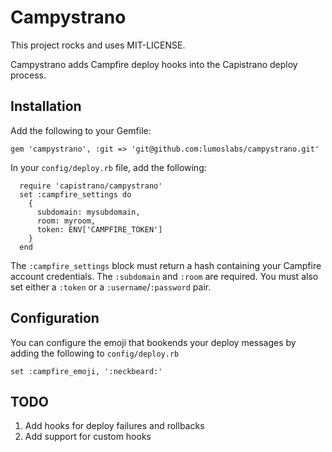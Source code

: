 Campystrano
===========

This project rocks and uses MIT-LICENSE.

Campystrano adds Campfire deploy hooks into the Capistrano deploy process.

Installation
------------

Add the following to your Gemfile:
```
gem 'campystrano', :git => 'git@github.com:lumoslabs/campystrano.git'
```

In your `config/deploy.rb` file, add the following:
```
  require 'capistrano/campystrano'
  set :campfire_settings do
    {
      subdomain: mysubdomain,
      room: myroom,
      token: ENV['CAMPFIRE_TOKEN']
    }
  end
```

The ```:campfire_settings``` block must return a hash containing your Campfire account credentials. The ```:subdomain``` and ```:room``` are required. You must also set either a ```:token``` or a ```:username```/```:password``` pair.

Configuration
-------------

You can configure the emoji that bookends your deploy messages by adding the following to `config/deploy.rb`
```
set :campfire_emoji, ':neckbeard:'
```

TODO
----
1. Add hooks for deploy failures and rollbacks
2. Add support for custom hooks
